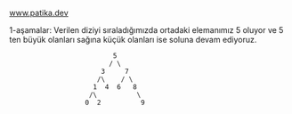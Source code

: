 www.patika.dev

1-aşamalar: 
  Verilen diziyi sıraladığımızda ortadaki elemanımız 5 oluyor
ve 5 ten büyük olanları sağına küçük olanları ise soluna devam ediyoruz.


                              5
                             / \
                           3     7
                          /\    / \ 
                         1  4  6   8
                        /\          \
                       0  2          9
